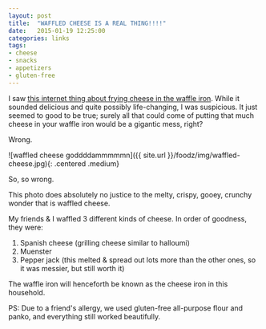 ```yaml
---
layout: post
title:  "WAFFLED CHEESE IS A REAL THING!!!!"
date:   2015-01-19 12:25:00
categories: links
tags:
- cheese
- snacks
- appetizers
- gluten-free
---
```


I saw [this internet thing about frying cheese in the waffle iron](http://www.seriouseats.com/recipes/2015/01/how-to-waffle-iron-fried-cheese-queso-frito-recipe.html). While it sounded delicious and quite possibly life-changing, I was suspicious. It just seemed to good to be true; surely all that could come of putting that much cheese in your waffle iron would be a gigantic mess, right?

Wrong.

![waffled cheese goddddammmmmn]({{ site.url }}/foodz/img/waffled-cheese.jpg){: .centered .medium}

So, so wrong.

This photo does absolutely no justice to the melty, crispy, gooey, crunchy wonder that is waffled cheese. 

My friends & I waffled 3 different kinds of cheese. In order of goodness, they were:

1. Spanish cheese (grilling cheese similar to halloumi)
2. Muenster 
3. Pepper jack (this melted &amp; spread out lots more than the other ones, so it was messier, but still worth it)

The waffle iron will henceforth be known as the cheese iron in this household.

PS: Due to a friend's allergy, we used gluten-free all-purpose flour and panko, and everything still worked beautifully.